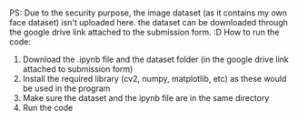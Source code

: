 
# 
 PS: Due to the security purpose, the image dataset (as it contains my own face dataset) isn't uploaded here. the dataset can be downloaded through the google drive link attached to the submission form. :D
How to run the code:
1. Download the .ipynb file and the dataset folder (in the google drive link attached to submission form)
2. Install the required library (cv2, numpy, matplotlib, etc) as these would be used in the program
3. Make sure the dataset and the ipynb file are in the same directory
4. Run the code 
